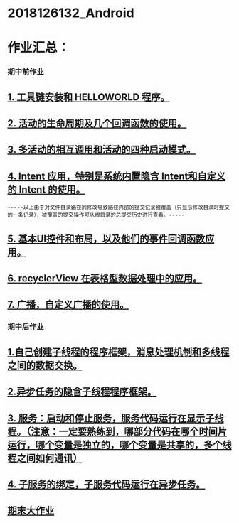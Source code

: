 # 2018126132_Android



# 作业汇总：

### 期中前作业

## [1. 工具链安装和 HELLOWORLD 程序。](https://github.com/1215232494/2018126132_Android/tree/master/Homeworks_1)

## [2. 活动的生命周期及几个回调函数的使用。](https://github.com/1215232494/2018126132_Android/tree/master/Homeworks_2)

## [3. 多活动的相互调用和活动的四种启动模式。](https://github.com/1215232494/2018126132_Android/tree/master/Homeworks_3)

## [4. Intent 应用，特别是系统内置隐含 Intent和自定义的 Intent 的使用。](https://github.com/1215232494/2018126132_Android/tree/master/Homeworks_3)

`-----以上由于对文件目录路径的修改导致路径内部的提交记录被覆盖（只显示修改目录时提交的一条记录），被覆盖的提交操作可从根目录的总提交历史进行查看。-----`

## [5. 基本UI控件和布局，以及他们的事件回调函数应用。](https://github.com/1215232494/2018126132_Android/tree/master/Homeworks_5)

## [6. recyclerView 在表格型数据处理中的应用。](https://github.com/1215232494/2018126132_Android/tree/master/Homeworks_4)

## [7. 广播，自定义广播的使用。](https://github.com/1215232494/2018126132_Android/tree/master/Homeworks_6) 



### 期中后作业

## [1.自己创建子线程的程序框架，消息处理机制和多线程之间的数据交换。](https://github.com/1215232494/2018126132_Android/tree/master/Homeworks_7)

## [2.异步任务的隐含子线程程序框架。](https://github.com/1215232494/2018126132_Android/tree/master/Homeworks_8)

## [3. 服务：启动和停止服务，服务代码运行在显示子线程。（注意：一定要熟练到，哪部分代码在哪个时间片运行，哪个变量是独立的，哪个变量是共享的，多个线程之间如何通讯）](https://github.com/1215232494/2018126132_Android/tree/master/Homeworks_9)

## [4. 子服务的绑定，子服务代码运行在异步任务。](https://github.com/1215232494/2018126132_Android/tree/master/Homeworks_10)



## [期末大作业](https://github.com/1215232494/2018126132_Android/tree/master/Homeworks_Final)